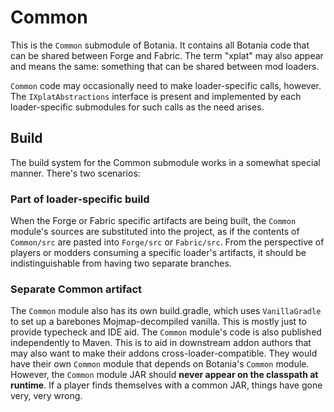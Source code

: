 # Common
This is the `Common` submodule of Botania. It contains all Botania code that can be
shared between Forge and Fabric. The term "xplat" may also appear and means the same:
something that can be shared between mod loaders.

`Common` code may occasionally need to make loader-specific calls, however. The
`IXplatAbstractions` interface is present and implemented by each loader-specific
submodules for such calls as the need arises.

## Build
The build system for the Common submodule works in a somewhat special manner.
There's two scenarios:

### Part of loader-specific build
When the Forge or Fabric specific artifacts are being built, the `Common` module's sources
are substituted into the project, as if the contents of `Common/src` are pasted into `Forge/src`
or `Fabric/src`. From the perspective of players or modders consuming a specific loader's
artifacts, it should be indistinguishable from having two separate branches.

### Separate Common artifact
The `Common` module also has its own build.gradle, which uses `VanillaGradle` to set up
a barebones Mojmap-decompiled vanilla. This is mostly just to provide typecheck and IDE aid.
The `Common` module's code is also published independently to Maven. This is to aid in downstream
addon authors that may also want to make their addons cross-loader-compatible. They would
have their own `Common` module that depends on Botania's `Common` module. However,
the `Common` module JAR should **never appear on the classpath at runtime**. If a player
finds themselves with a common JAR, things have gone very, very wrong.

